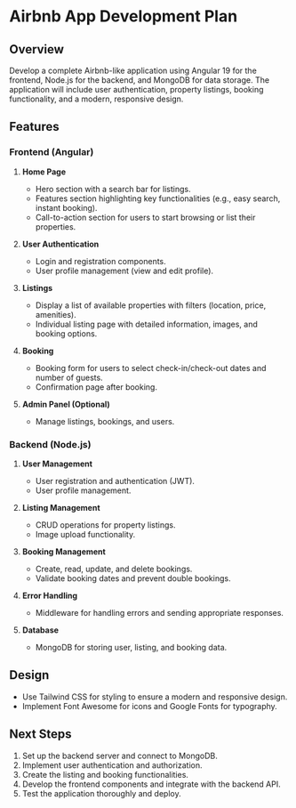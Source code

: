 # Airbnb App Development Plan

## Overview
Develop a complete Airbnb-like application using Angular 19 for the frontend, Node.js for the backend, and MongoDB for data storage. The application will include user authentication, property listings, booking functionality, and a modern, responsive design.

## Features

### Frontend (Angular)
1. **Home Page**
   - Hero section with a search bar for listings.
   - Features section highlighting key functionalities (e.g., easy search, instant booking).
   - Call-to-action section for users to start browsing or list their properties.

2. **User Authentication**
   - Login and registration components.
   - User profile management (view and edit profile).

3. **Listings**
   - Display a list of available properties with filters (location, price, amenities).
   - Individual listing page with detailed information, images, and booking options.

4. **Booking**
   - Booking form for users to select check-in/check-out dates and number of guests.
   - Confirmation page after booking.

5. **Admin Panel (Optional)**
   - Manage listings, bookings, and users.

### Backend (Node.js)
1. **User Management**
   - User registration and authentication (JWT).
   - User profile management.

2. **Listing Management**
   - CRUD operations for property listings.
   - Image upload functionality.

3. **Booking Management**
   - Create, read, update, and delete bookings.
   - Validate booking dates and prevent double bookings.

4. **Error Handling**
   - Middleware for handling errors and sending appropriate responses.

5. **Database**
   - MongoDB for storing user, listing, and booking data.

## Design
- Use Tailwind CSS for styling to ensure a modern and responsive design.
- Implement Font Awesome for icons and Google Fonts for typography.

## Next Steps
1. Set up the backend server and connect to MongoDB.
2. Implement user authentication and authorization.
3. Create the listing and booking functionalities.
4. Develop the frontend components and integrate with the backend API.
5. Test the application thoroughly and deploy.